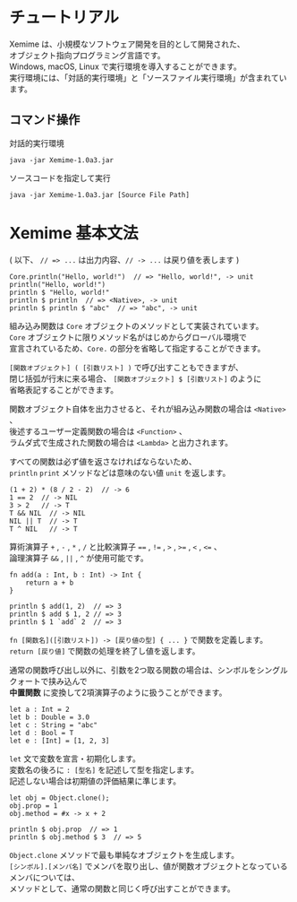 # チュートリアル

Xemime は、小規模なソフトウェア開発を目的として開発された、  
オブジェクト指向プログラミング言語です。  
Windows, macOS, Linux で実行環境を導入することができます。  
実行環境には、「対話的実行環境」と「ソースファイル実行環境」が含まれています。

## コマンド操作

対話的実行環境
```
java -jar Xemime-1.0a3.jar
```

ソースコードを指定して実行
```
java -jar Xemime-1.0a3.jar [Source File Path]
```

# Xemime 基本文法

( 以下、 ``// => ...`` は出力内容、``// -> ...`` は戻り値を表します )

```
Core.println("Hello, world!")  // => "Hello, world!", -> unit
println("Hello, world!")
println $ "Hello, world!"
println $ println  // => <Native>, -> unit
println $ println $ "abc"  // => "abc", -> unit
```

組み込み関数は ``Core`` オブジェクトのメソッドとして実装されています。  
``Core`` オブジェクトに限りメソッド名がはじめからグローバル環境で  
宣言されているため、``Core.`` の部分を省略して指定することができます。

``[関数オブジェクト] ( [引数リスト] )`` で呼び出すこともできますが、  
閉じ括弧が行末に来る場合、 ``[関数オブジェクト] $ [引数リスト]`` のように  
省略表記することができます。

関数オブジェクト自体を出力させると、それが組み込み関数の場合は ``<Native>`` 、  
後述するユーザー定義関数の場合は ``<Function>`` 、   
ラムダ式で生成された関数の場合は ``<Lambda>`` と出力されます。

すべての関数は必ず値を返さなければならないため、  
``println`` ``print`` メソッドなどは意味のない値 ``unit`` を返します。

```
(1 + 2) * (8 / 2 - 2)  // -> 6
1 == 2  // -> NIL
3 > 2   // -> T
T && NIL  // -> NIL
NIL || T  // -> T
T ^ NIL   // -> T
```

算術演算子 ``+`` , ``-`` , ``*`` , ``/`` と比較演算子 ``==`` , ``!=`` , ``>`` , ``>=`` , ``<`` , ``<=`` 、<br>
論理演算子 ``&&`` , ``||`` , ``^`` が使用可能です。

```
fn add(a : Int, b : Int) -> Int {
    return a + b
}

println $ add(1, 2)  // => 3
println $ add $ 1, 2 // => 3
println $ 1 `add` 2  // => 3
```

``fn [関数名]([引数リスト]) -> [戻り値の型] { ... }`` で関数を定義します。  
``return [戻り値]`` で関数の処理を終了し値を返します。

通常の関数呼び出し以外に、引数を2つ取る関数の場合は、シンボルをシングルクォートで挟み込んで  
**中置関数** に変換して2項演算子のように扱うことができます。

```
let a : Int = 2
let b : Double = 3.0
let c : String = "abc"
let d : Bool = T
let e : [Int] = [1, 2, 3]
```

``let`` 文で変数を宣言・初期化します。  
変数名の後ろに ``: [型名]`` を記述して型を指定します。  
記述しない場合は初期値の評価結果に準じます。

```
let obj = Object.clone();
obj.prop = 1
obj.method = #x -> x + 2

println $ obj.prop  // => 1
println $ obj.method $ 3  // => 5
```

``Object.clone`` メソッドで最も単純なオブジェクトを生成します。  
``[シンボル].[メンバ名]`` でメンバを取り出し、値が関数オブジェクトとなっているメンバについては、  
メソッドとして、通常の関数と同じく呼び出すことができます。
